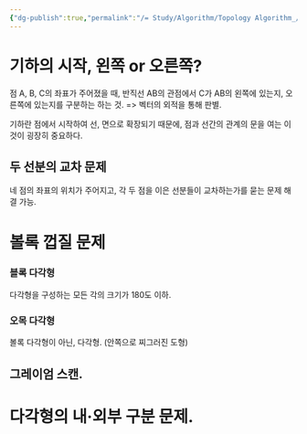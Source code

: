 ```yaml
---
{"dg-publish":true,"permalink":"/= Study/Algorithm/Topology Algorithm_/","created":"2023-12-07T05:49:22.000+09:00","updated":"2025-01-14T15:33:43.000+09:00"}
---
```



# 기하의 시작, 왼쪽 or 오른쪽?
점 A, B, C의 좌표가 주어졌을 때, 반직선 AB의 관점에서 C가 AB의 왼쪽에 있는지, 오른쪽에 있는지를 구분하는 하는 것.
=> 벡터의 외적을 통해 판별.

기하란 점에서 시작하여 선, 면으로 확장되기 때문에, 점과 선간의 관계의 문을 여는 이것이 굉장히 중요하다.

## 두 선분의 교차 문제
네 점의 좌표의 위치가 주어지고, 각 두 점을 이은 선분들이 교차하는가를 묻는 문제 해결 가능.

# 볼록 껍질 문제

### 블록 다각형
다각형을 구성하는 모든 각의 크기가 180도 이하.

### 오목 다각형
볼록 다각형이 아닌, 다각형. (안쪽으로 찌그러진 도형)

## 그레이엄 스캔.


# 다각형의 내·외부 구분 문제.
